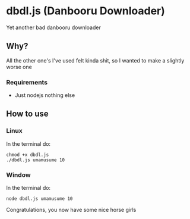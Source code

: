 # dbdl.js (Danbooru Downloader)
Yet another bad danbooru downloader

## Why?
All the other one's I've used felt kinda shit, so I wanted to make a slightly worse one

### Requirements
- Just nodejs nothing else

## How to use

### Linux
In the terminal do:
```
chmod +x dbdl.js
./dbdl.js umamusume 10
```

### Window
In the terminal do:
```
node dbdl.js umamusume 10
```

Congratulations, you now have some nice horse girls